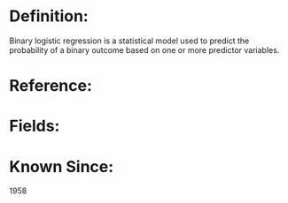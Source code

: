 

# Definition:
Binary logistic regression is a statistical model used to predict the probability of a binary outcome based on one or more predictor variables.

# Reference:


# Fields: 


# Known Since:
1958

